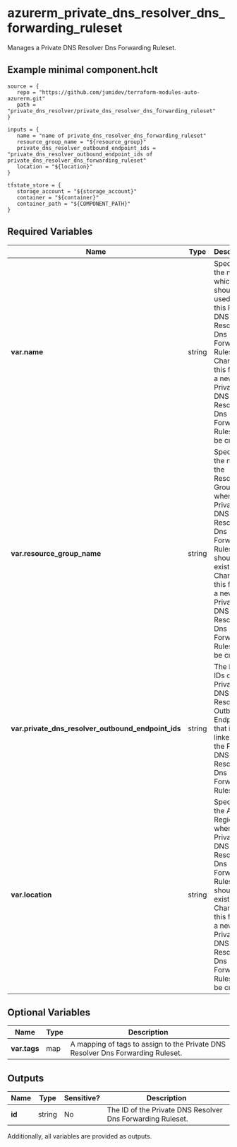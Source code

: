# azurerm_private_dns_resolver_dns_forwarding_ruleset

Manages a Private DNS Resolver Dns Forwarding Ruleset.

## Example minimal component.hclt

```hcl
source = {
   repo = "https://github.com/jumidev/terraform-modules-auto-azurerm.git" 
   path = "private_dns_resolver/private_dns_resolver_dns_forwarding_ruleset" 
}

inputs = {
   name = "name of private_dns_resolver_dns_forwarding_ruleset" 
   resource_group_name = "${resource_group}" 
   private_dns_resolver_outbound_endpoint_ids = "private_dns_resolver_outbound_endpoint_ids of private_dns_resolver_dns_forwarding_ruleset" 
   location = "${location}" 
}

tfstate_store = {
   storage_account = "${storage_account}" 
   container = "${container}" 
   container_path = "${COMPONENT_PATH}" 
}

```

## Required Variables

| Name | Type |  Description |
| ---- | --------- |  ----------- |
| **var.name** | string |  Specifies the name which should be used for this Private DNS Resolver Dns Forwarding Ruleset. Changing this forces a new Private DNS Resolver Dns Forwarding Ruleset to be created. | 
| **var.resource_group_name** | string |  Specifies the name of the Resource Group where the Private DNS Resolver Dns Forwarding Ruleset should exist. Changing this forces a new Private DNS Resolver Dns Forwarding Ruleset to be created. | 
| **var.private_dns_resolver_outbound_endpoint_ids** | string |  The list of IDs of the Private DNS Resolver Outbound Endpoint that is linked to the Private DNS Resolver Dns Forwarding Ruleset. | 
| **var.location** | string |  Specifies the Azure Region where the Private DNS Resolver Dns Forwarding Ruleset should exist. Changing this forces a new Private DNS Resolver Dns Forwarding Ruleset to be created. | 

## Optional Variables

| Name | Type |  Description |
| ---- | --------- |  ----------- |
| **var.tags** | map |  A mapping of tags to assign to the Private DNS Resolver Dns Forwarding Ruleset. | 



## Outputs

| Name | Type | Sensitive? | Description |
| ---- | ---- | --------- | --------- |
| **id** | string | No  | The ID of the Private DNS Resolver Dns Forwarding Ruleset. | 

Additionally, all variables are provided as outputs.
